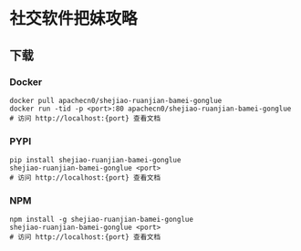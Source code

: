 # 社交软件把妹攻略

## 下载

### Docker

```
docker pull apachecn0/shejiao-ruanjian-bamei-gonglue
docker run -tid -p <port>:80 apachecn0/shejiao-ruanjian-bamei-gonglue
# 访问 http://localhost:{port} 查看文档
```

### PYPI

```
pip install shejiao-ruanjian-bamei-gonglue
shejiao-ruanjian-bamei-gonglue <port>
# 访问 http://localhost:{port} 查看文档
```

### NPM

```
npm install -g shejiao-ruanjian-bamei-gonglue
shejiao-ruanjian-bamei-gonglue <port>
# 访问 http://localhost:{port} 查看文档
```